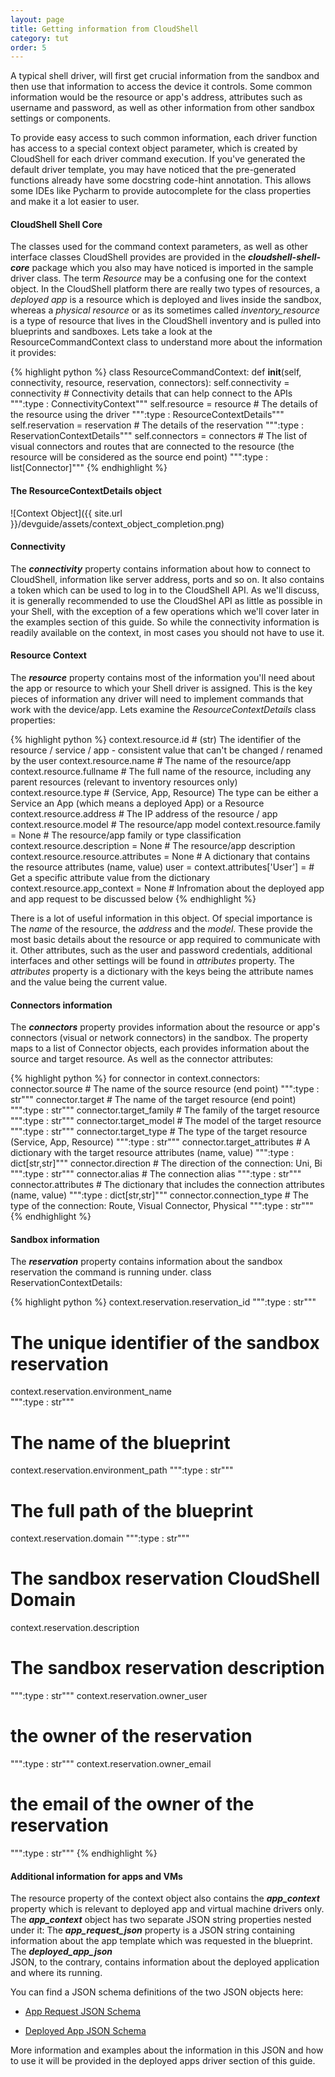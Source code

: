 ```yaml
---
layout: page
title: Getting information from CloudShell
category: tut
order: 5
---
```

A typical shell driver, will first get crucial information from the sandbox and then use that information
to access the device it controls. Some common information would be the resource or app's address, attributes
such as username and password, as well as other information from other sandbox settings or components.

To provide easy access to such common information, each driver function has access to a special context object parameter,
which is created by CloudShell for each driver command execution. If you've generated the default driver template,
you may have noticed that the pre-generated functions already have some docstring code-hint annotation.
This allows some IDEs like Pycharm to provide autocomplete for the class properties and make it a lot easier to user.

#### CloudShell Shell Core

The classes used for the command context parameters, as well as other interface classes CloudShell provides are provided
in the **_cloudshell-shell-core_** package which you also may have noticed is imported in the sample driver class.
The term _Resource_ may be a confusing one for the context object. In the CloudShell platform there are really two types
of resources, a _deployed app_ is a resource which is deployed and lives inside the sandbox, whereas a _physical resource_
or as its sometimes called _inventory_resource_ is a type of resource that lives in the CloudShell inventory and is pulled into
blueprints and sandboxes.
Lets take a look at the ResourceCommandContext class to understand more about the information it provides:

{% highlight python %}
class ResourceCommandContext:
    def __init__(self, connectivity, resource, reservation, connectors):
        self.connectivity = connectivity                # Connectivity details that can help connect to the APIs
        """:type : ConnectivityContext"""
        self.resource = resource                        # The details of the resource using the driver
        """:type : ResourceContextDetails"""
        self.reservation = reservation                  # The details of the reservation
        """:type : ReservationContextDetails"""
        self.connectors = connectors                    # The list of visual connectors and routes that are connected to the resource (the resource will be considered as the source end point)
        """:type : list[Connector]"""
{% endhighlight %}

#### The ResourceContextDetails object

![Context Object]({{ site.url }}/devguide/assets/context_object_completion.png)

#### Connectivity

The **_connectivity_** property contains information about how to connect to CloudShell, information like server address, ports and so on.
It also contains a token which can be used to log in to the CloudShell API. As we'll discuss, it is generally recommended to use the CloudShel API
as little as possible in your Shell, with the exception of a few operations which we'll cover later in the examples section of this guide.
So while the connectivity information is readily available on the context, in most cases you should not have to use it.

#### Resource Context

The **_resource_** property contains most of the information you'll need about the app or resource to which your Shell driver is assigned.
This is the key pieces of information any driver will need to implement commands that work with the device/app.
Lets examine the _ResourceContextDetails_ class properties:

{% highlight python %}
context.resource.id  # (str) The identifier of the resource / service / app - consistent value that can't be changed / renamed by the user
context.resource.name   # The name of the resource/app
context.resource.fullname   # The full name of the resource, including any parent resources (relevant to inventory resources only)
context.resource.type   # (Service, App, Resource) The type can be either a Service an App (which means a deployed App) or a Resource
context.resource.address   # The IP address of the resource / app
context.resource.model   # The resource/app model
context.resource.family = None  # The resource/app family or type classification
context.resource.description = None  # The resource/app description
context.resource.resource.attributes = None  # A dictionary that contains the resource attributes (name, value)
user = context.attributes['User'] = # Get a specific attribute value from the dictionary
context.resource.app_context = None # Infromation about the deployed app and app request to be discussed below
{% endhighlight %}

There is a lot of useful information in this object. Of special importance is The _name_ of the resource, the _address_ and the _model_. These provide
the most basic details about the resource or app required to communicate with it. Other attributes, such as the user and password credentials, additional
interfaces and other settings will be found in _attributes_ property. The _attributes_ property is a dictionary with the keys being the attribute names
and the value being the current value.

#### Connectors information

The **_connectors_** property provides information about the resource or app's connectors (visual or network connectors) in the sandbox.
The property maps to a list of Connector objects, each provides information about the source and target resource. As
well as the connector attributes:

{% highlight python %}
for connector in context.connectors:
    connector.source  # The name of the source resource (end point)
    """:type : str"""
    connector.target  # The name of the target resource (end point)
    """:type : str"""
    connector.target_family   # The family of the target resource
    """:type : str"""
    connector.target_model   # The model of the target resource
    """:type : str"""
    connector.target_type   # The type of the target resource  (Service, App, Resource)
    """:type : str"""
    connector.target_attributes   # A dictionary with the target resource attributes (name, value)
    """:type : dict[str,str]"""
    connector.direction   # The direction of the connection: Uni, Bi
    """:type : str"""
    connector.alias  # The connection alias
    """:type : str"""
    connector.attributes   # The dictionary that includes the connection attributes (name, value)
    """:type : dict[str,str]"""
    connector.connection_type   # The type of the connection: Route, Visual Connector, Physical
    """:type : str"""
{% endhighlight %}

#### Sandbox information

The **_reservation_** property contains information about the sandbox reservation the command is running under.
class ReservationContextDetails:

{% highlight python %}
context.reservation.reservation_id
""":type : str"""
# The unique identifier of the sandbox reservation
context.reservation.environment_name  
""":type : str"""
# The name of the blueprint
context.reservation.environment_path
""":type : str"""
# The full path of the blueprint
context.reservation.domain
""":type : str"""
# The sandbox reservation CloudShell Domain        
context.reservation.description
# The sandbox reservation description
""":type : str"""
context.reservation.owner_user  
# the owner of the reservation
""":type : str"""
context.reservation.owner_email
# the email of the owner of the reservation
""":type : str"""
{% endhighlight %}

#### Additional information for apps and VMs

The resource property of the context object also contains the **_app_context_** property which is relevant to deployed app and virtual
machine drivers only. The **_app_context_** object has two separate JSON string properties nested under it: The **_app_request_json_**
property is a JSON string containing information about the app template which was requested in the blueprint. The **_deployed_app_json_**  
JSON, to the contrary, contains information about the deployed application and where its running.

You can find a JSON schema definitions of the two JSON objects here:

* [App Request JSON Schema](https://github.com/QualiSystems/cloudshell-shell-core/blob/dev/cloudshell/shell/core/schemas/app_request.json)

* [Deployed App JSON Schema](https://github.com/QualiSystems/cloudshell-shell-core/blob/dev/cloudshell/shell/core/schemas/deployed_app.json)

More information and examples about the information in this JSON and how to use it will be provided in the deployed apps driver
section of this guide.
